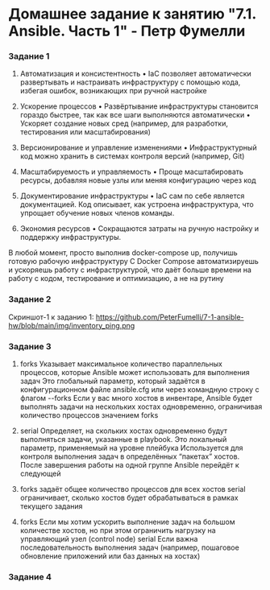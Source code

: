 # Домашнее задание к занятию "7.1. Ansible. Часть 1" - Петр Фумелли

### Задание 1

1. Автоматизация и консистентность
 • IaC позволяет автоматически развертывать и настраивать инфраструктуру с помощью кода, избегая ошибок, возникающих при ручной настройке

2. Ускорение процессов
 • Развёртывание инфраструктуры становится гораздо быстрее, так как все шаги выполняются автоматически
 • Ускоряет создание новых сред (например, для разработки, тестирования или масштабирования)

3. Версионирование и управление изменениями
 • Инфраструктурный код можно хранить в системах контроля версий (например, Git)

4. Масштабируемость и управляемость
 • Проще масштабировать ресурсы, добавляя новые узлы или меняя конфигурацию через код

5. Документирование инфраструктуры
 • IaC сам по себе является документацией. Код описывает, как устроена инфраструктура, что упрощает обучение новых членов команды.

6. Экономия ресурсов
 • Сокращаются затраты на ручную настройку и поддержку инфраструктуры.

В любой момент, просто выполнив docker-compose up, получишь готовую рабочую инфраструктуру
С Docker Compose автоматизируешь и ускоряешь работу с инфраструктурой, что даёт больше времени на работу с кодом, тестирование и оптимизацию, а не на рутину

### Задание 2

Скриншот-1 к заданию 1:
<https://github.com/PeterFumelli/7-1-ansible-hw/blob/main/img/inventory_ping.png>

### Задание 3

1. forks
  Указывает максимальное количество параллельных процессов, которые Ansible может использовать для выполнения задач
  Это глобальный параметр, который задаётся в конфигурационном файле ansible.cfg или через командную строку с флагом --forks
  Если у вас много хостов в инвентаре, Ansible будет выполнять задачи на нескольких хостах одновременно, ограничивая количество процессов значением forks

2. serial
  Определяет, на скольких хостах одновременно будут выполняться задачи, указанные в playbook. Это локальный параметр, применяемый на уровне плейбука
  Используется для контроля выполнения задач в определённых “пакетах” хостов. После завершения работы на одной группе Ansible перейдёт к следующей

3. forks задаёт общее количество процессов для всех хостов
  serial ограничивает, сколько хостов будет обрабатываться в рамках текущего задания

4. forks
  Если мы хотим ускорить выполнение задач на большом количестве хостов, но при этом ограничить нагрузку на управляющий узел (control node)
  serial
  Если важна последовательность выполнения задач (например, пошаговое обновление приложений или баз данных на хостах)

### Задание 4



